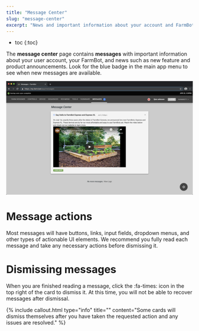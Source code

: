 ```yaml
---
title: "Message Center"
slug: "message-center"
excerpt: "News and important information about your account and FarmBot"
---
```


* toc
{:toc}

The **message center** page contains **messages** with important information about your user account, your FarmBot, and news such as new feature and product announcements. Look for the blue badge in the main app menu to see when new messages are available.

![Message Center.png](Message_Center.png)

# Message actions
Most messages will have buttons, links, input fields, dropdown menus, and other types of actionable UI elements. We recommend you fully read each message and take any necessary actions before dismissing it.

# Dismissing messages
When you are finished reading a message, click the :fa-times: icon in the top right of the card to dismiss it. At this time, you will not be able to recover messages after dismissal.

{%
include callout.html
type="info"
title=""
content="Some cards will dismiss themselves after you have taken the requested action and any issues are resolved."
%}

